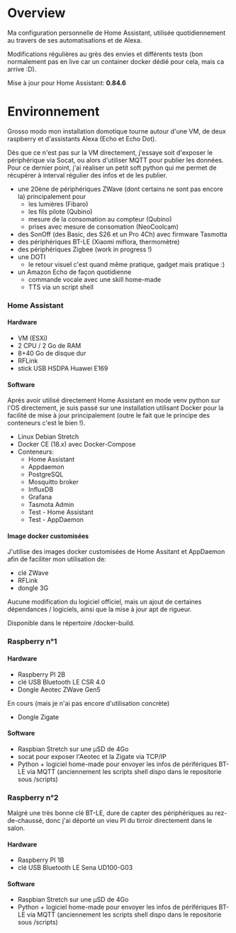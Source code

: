 
# Overview
Ma configuration personnelle de Home Assistant, utilisée quotidiennement au travers de ses automatisations et de Alexa.

Modifications régulières au grès des envies et différents tests (bon normalement pas en live car un container docker dédié pour cela, mais ca arrive :D).

Mise à jour pour Home Assistant: **0.84.6**

# Environnement
Grosso modo mon installation domotique tourne autour d'une VM, de deux raspberry et d'assistants Alexa (Echo et Echo Dot).

Dès que ce n'est pas sur la VM directement, j'essaye soit d'exposer le périphérique via Socat, ou alors d'utiliser MQTT pour publier les données. Pour ce dernier point, j'ai réaliser un petit soft python qui me permet de récupérer à interval régulier des infos et de les publier.

- une 20ène de périphériques ZWave (dont certains ne sont pas encore la) principalement pour
  * les lumières (Fibaro)
  * les fils pilote (Qubino)
  * mesure de la consomation au compteur (Qubino)
  * prises avec mesure de consomation (NeoCoolcam)
- des SonOff (des Basic, des S26 et un Pro 4Ch) avec firmware Tasmotta
- des périphériques BT-LE (Xiaomi miflora, thermomètre)
- des périphériques Zigbee (work in progress !)
- une DOTI
  * le retour visuel c'est quand même pratique, gadget mais pratique :)
- un Amazon Echo de façon quotidienne
  * commande vocale avec une skill home-made
  * TTS via un script shell

### Home Assistant

#### Hardware
- VM (ESXi) 
- 2 CPU / 2 Go de RAM
- 8+40 Go de disque dur
- RFLink
- stick USB HSDPA Huawei E169

#### Software
Après avoir utilisé directement Home Assistant en mode venv python sur l'OS directement, je suis passé sur une installation utilisant Docker pour la facilité de mise à jour principalement (outre le fait que le principe des conteneurs c'est le bien !).

- Linux Debian Stretch
- Docker CE (18.x) avec Docker-Compose
- Conteneurs:
  * Home Assistant
  * Appdaemon
  * PostgreSQL
  * Mosquitto broker
  * InfluxDB
  * Grafana
  * Tasmota Admin
  * Test - Home Assistant 
  * Test - AppDaemon

#### Image docker customisées
J'utilise des images docker customisées de Home Assitant et AppDaemon afin de faciliter mon utilisation de:
- clé ZWave
- RFLink
- dongle 3G

Aucune modification du logiciel officiel, mais un ajout de certaines dépendances / logiciels, ainsi que la mise à jour apt de rigueur.

Disponible dans le répertoire /docker-build.

### Raspberry n°1

#### Hardware
- Raspberry PI 2B
- clé USB Bluetooth LE CSR 4.0
- Dongle Aeotec ZWave Gen5

En cours (mais je n'ai pas encore d'utilisation concrète)
- Dongle Zigate

#### Software
- Raspbian Stretch sur une µSD de 4Go
- socat pour exposer l'Aeotec et la Zigate via TCP/IP
- Python + logiciel home-made pour envoyer les infos de périfériques BT-LE via MQTT (anciennement les scripts shell dispo dans le repositorie sous /scripts)

### Raspberry n°2
Malgré une très bonne clé BT-LE, dure de capter des périphériques au rez-de-chaussé, donc j'ai déporté un vieu PI du tirroir directement dans le salon.

#### Hardware
- Raspberry PI 1B
- clé USB Bluetooth LE Sena UD100-G03

#### Software
- Raspbian Stretch sur une µSD de 4Go
- Python + logiciel home-made pour envoyer les infos de périfériques BT-LE via MQTT (anciennement les scripts shell dispo dans le repositorie sous /scripts)
